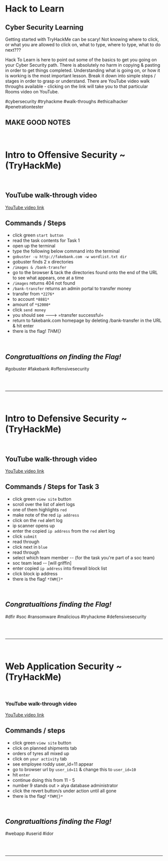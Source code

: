 <h1>Hack to Learn</h1> 
  <h2>Cyber Security Learning</h2>
  
Getting started with TryHackMe can be scary! Not knowing where to click, or what you are allowed to click on, what to type, where to type, what to do next??? 

Hack To Learn is here to point out some of the basics to get you going on your Cyber Security path. There is absolutely no harm in copying & pasting in order to get things completed. Understanding what is going on, or how it is working is the most important lesson. Break it down into simple steps / stages in order to grasp or understand. There are YouTube video walk throughs available - clicking on the link will take you to that particular Rooms video on YouTube. 

#cybersecurity #tryhackme #walk-throughs #ethicalhacker #penetrationtester
  

## MAKE GOOD NOTES

<br>

<h1>Intro to Offensive Security ~ (TryHackMe)</h1>

<br>

## YouTube walk-through video 
[YouTube video link](https://youtu.be/-cYmjT0kYNE)


## Commands / Steps

- click green `start button`
- read the task contents for Task 1
- open up the terminal
- type the following below command into the terminal
- `gobuster -u http://fakebank.com -w wordlist.txt dir`
- gobuster finds 2 x directories
- `/images & /bank-transfer`
- go to the browser & tack the directories found onto the end of the URL to see what appears, one at a time
- `/images` returns 404 not found
- `/bank-transfer` returns an admin portal to transfer money
- transfer from `*2276*`
- to account `*8881*`
- amount of `*$2000*`
- click `send money`
- you should see --->  =transfer successful=
- return to fakebank.com homepage by deleting /bank-transfer in the URL & hit enter
- there is the flag!  _*THM{}*_

<br>

## _Congratualtions on finding the Flag!_

#gobuster #fakebank #offensivesecurity 

<br>

<br>

---

<br>

<h1>Intro to Defensive Security ~ (TryHackMe)</h1>

<br>

## YouTube walk-through video 
[YouTube video link](https://youtu.be/AzWVHeIqzAU)


## Commands / Steps for Task 3

- click green `view site` button
- scroll over the list of alert logs
- one of them highlights `red`
- make note of the red `ip address` 
- click on the `red` alert log
- ip scanner opens up 
- enter the copied `ip address` from the `red` alert log
- click `submit`
- read through
- click next in `blue`
- read through
- select which team member -- (for the task you're part of a soc team)
- soc team lead -- [will griffin]
- enter copied `ip address` into firewall block list
- click block ip address
- there is the flag!  _`*THM{}*`_ 

<br>

## _Congratualtions finding the Flag!_

#dfir #soc #ransomware #malicious #tryhackme #defensivesecurity

<br>

<br>

---

<br>

<h1>Web Application Security ~ (TryHackMe)</h1>

<br>

### YouTube walk-through video 
[YouTube video link](https://youtu.be/W7Bwfq7axoE)


## Commands / steps 

- click green `view site` button
- click on planned shipments tab
- orders of tyres all mixed up
- click on `your activity` tab
- see employee roddy user_id=11 appear
- go to browser url by `user_id=11` & change this to `user_id=10`
- hit `enter`
- continue doing this from 11 - 5
- number 9 stands out > alya database administrator
- click the revert button/s under action until all gone
- there is the flag!  _`*THM{}*`_

<br>

## _Congratualtions finding the Flag!_

#webapp #userid #idor 

<br>

<br>

---

<br>






